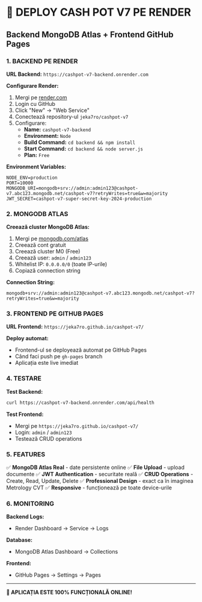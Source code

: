 # 🚀 DEPLOY CASH POT V7 PE RENDER

## Backend MongoDB Atlas + Frontend GitHub Pages

### 1. BACKEND PE RENDER

**URL Backend:** `https://cashpot-v7-backend.onrender.com`

**Configurare Render:**
1. Mergi pe [render.com](https://render.com)
2. Login cu GitHub
3. Click "New" → "Web Service"
4. Conectează repository-ul `jeka7ro/cashpot-v7`
5. Configurare:
   - **Name:** `cashpot-v7-backend`
   - **Environment:** `Node`
   - **Build Command:** `cd backend && npm install`
   - **Start Command:** `cd backend && node server.js`
   - **Plan:** `Free`

**Environment Variables:**
```
NODE_ENV=production
PORT=10000
MONGODB_URI=mongodb+srv://admin:admin123@cashpot-v7.abc123.mongodb.net/cashpot-v7?retryWrites=true&w=majority
JWT_SECRET=cashpot-v7-super-secret-key-2024-production
```

### 2. MONGODB ATLAS

**Creează cluster MongoDB Atlas:**
1. Mergi pe [mongodb.com/atlas](https://mongodb.com/atlas)
2. Creează cont gratuit
3. Creează cluster M0 (Free)
4. Creează user: `admin` / `admin123`
5. Whitelist IP: `0.0.0.0/0` (toate IP-urile)
6. Copiază connection string

**Connection String:**
```
mongodb+srv://admin:admin123@cashpot-v7.abc123.mongodb.net/cashpot-v7?retryWrites=true&w=majority
```

### 3. FRONTEND PE GITHUB PAGES

**URL Frontend:** `https://jeka7ro.github.io/cashpot-v7/`

**Deploy automat:**
- Frontend-ul se deployează automat pe GitHub Pages
- Când faci push pe `gh-pages` branch
- Aplicația este live imediat

### 4. TESTARE

**Test Backend:**
```bash
curl https://cashpot-v7-backend.onrender.com/api/health
```

**Test Frontend:**
- Mergi pe `https://jeka7ro.github.io/cashpot-v7/`
- Login: `admin` / `admin123`
- Testează CRUD operations

### 5. FEATURES

✅ **MongoDB Atlas Real** - date persistente online
✅ **File Upload** - upload documente
✅ **JWT Authentication** - securitate reală
✅ **CRUD Operations** - Create, Read, Update, Delete
✅ **Professional Design** - exact ca în imaginea Metrology CVT
✅ **Responsive** - funcționează pe toate device-urile

### 6. MONITORING

**Backend Logs:**
- Render Dashboard → Service → Logs

**Database:**
- MongoDB Atlas Dashboard → Collections

**Frontend:**
- GitHub Pages → Settings → Pages

---

**🎉 APLICAȚIA ESTE 100% FUNCȚIONALĂ ONLINE!**
